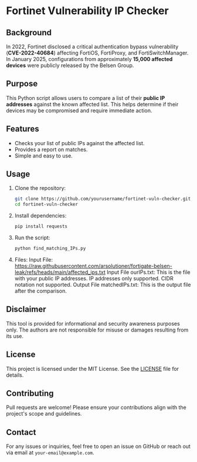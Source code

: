 # Fortinet Vulnerability IP Checker

## Background
In 2022, Fortinet disclosed a critical authentication bypass vulnerability (**CVE-2022-40684**) affecting FortiOS, FortiProxy, and FortiSwitchManager. In January 2025, configurations from approximately **15,000 affected devices** were publicly released by the Belsen Group.

## Purpose
This Python script allows users to compare a list of their **public IP addresses** against the known affected list. This helps determine if their devices may be compromised and require immediate action.

## Features
- Checks your list of public IPs against the affected list.
- Provides a report on matches.
- Simple and easy to use.

## Usage
1. Clone the repository:
   ```sh
   git clone https://github.com/yourusername/fortinet-vuln-checker.git
   cd fortinet-vuln-checker
   ```
2. Install dependencies:
   ```sh
   pip install requests
   ```
3. Run the script:
   ```sh
   python find_matching_IPs.py
   ```
4. Files:
   Input File: https://raw.githubusercontent.com/arsolutioner/fortigate-belsen-leak/refs/heads/main/affected_ips.txt
   Input File ourIPs.txt: This is the file with your public IP addresses. IP addresses only supported. CIDR notation not supported.
   Output File matchedIPs.txt: This is the output file after the comparison.
   
## Disclaimer
This tool is provided for informational and security awareness purposes only. The authors are not responsible for misuse or damages resulting from its use.

## License
This project is licensed under the MIT License. See the [LICENSE](LICENSE) file for details.

## Contributing
Pull requests are welcome! Please ensure your contributions align with the project's scope and guidelines.

## Contact
For any issues or inquiries, feel free to open an issue on GitHub or reach out via email at `your-email@example.com`.

